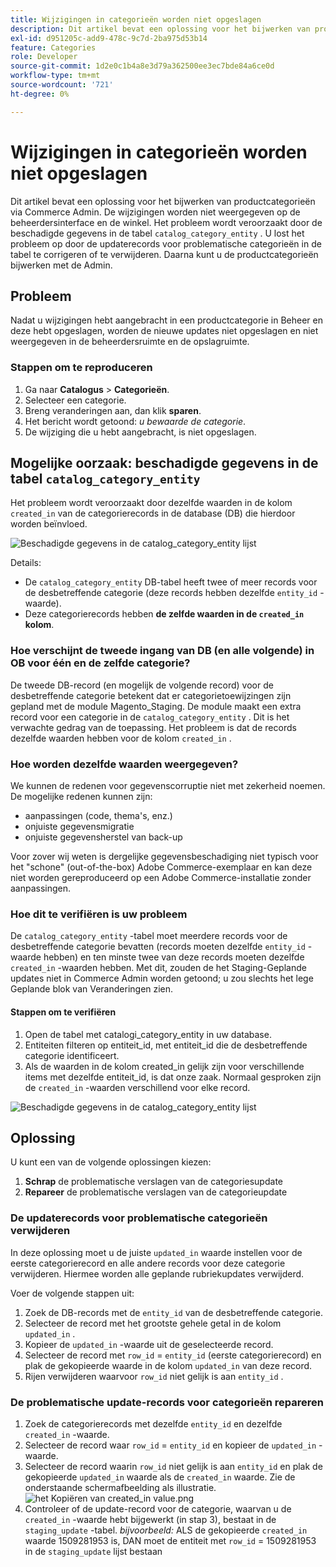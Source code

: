 ```yaml
---
title: Wijzigingen in categorieën worden niet opgeslagen
description: Dit artikel bevat een oplossing voor het bijwerken van productcategorieën via Commerce Admin. De wijzigingen worden niet weergegeven op de beheerdersinterface en de winkel. Het probleem wordt veroorzaakt door de bedorven gegevens in ` catalog_category_entity lijst `. U lost het probleem op door de updaterecords voor problematische categorieën in de tabel te corrigeren of te verwijderen. Daarna kunt u de productcategorieën bijwerken met de Admin.
exl-id: d951205c-add9-478c-9c7d-2ba975d53b14
feature: Categories
role: Developer
source-git-commit: 1d2e0c1b4a8e3d79a362500ee3ec7bde84a6ce0d
workflow-type: tm+mt
source-wordcount: '721'
ht-degree: 0%

---
```


# Wijzigingen in categorieën worden niet opgeslagen

Dit artikel bevat een oplossing voor het bijwerken van productcategorieën via Commerce Admin. De wijzigingen worden niet weergegeven op de beheerdersinterface en de winkel. Het probleem wordt veroorzaakt door de beschadigde gegevens in de tabel `catalog_category_entity` . U lost het probleem op door de updaterecords voor problematische categorieën in de tabel te corrigeren of te verwijderen. Daarna kunt u de productcategorieën bijwerken met de Admin.

## Probleem

Nadat u wijzigingen hebt aangebracht in een productcategorie in Beheer en deze hebt opgeslagen, worden de nieuwe updates niet opgeslagen en niet weergegeven in de beheerdersruimte en de opslagruimte.

### Stappen om te reproduceren

1. Ga naar **Catalogus** > **Categorieën**.
1. Selecteer een categorie.
1. Breng veranderingen aan, dan klik **sparen**.
1. Het bericht wordt getoond: *u bewaarde de categorie*.
1. De wijziging die u hebt aangebracht, is niet opgeslagen.

## Mogelijke oorzaak: beschadigde gegevens in de tabel `catalog_category_entity`

Het probleem wordt veroorzaakt door dezelfde waarden in de kolom `created_in` van de categorierecords in de database (DB) die hierdoor worden beïnvloed.

![ Beschadigde gegevens in de catalog_category_entity lijst ](assets/catalog_category_entity.png)

Details:

* De `catalog_category_entity` DB-tabel heeft twee of meer records voor de desbetreffende categorie (deze records hebben dezelfde `entity_id` -waarde).
* Deze categorierecords hebben **de zelfde waarden in de `created_in` kolom**.

### Hoe verschijnt de tweede ingang van DB (en alle volgende) in OB voor één en de zelfde categorie?

De tweede DB-record (en mogelijk de volgende record) voor de desbetreffende categorie betekent dat er categorietoewijzingen zijn gepland met de module Magento\_Staging. De module maakt een extra record voor een categorie in de `catalog_category_entity` . Dit is het verwachte gedrag van de toepassing. Het probleem is dat de records dezelfde waarden hebben voor de kolom `created_in` .

### Hoe worden dezelfde waarden weergegeven?

We kunnen de redenen voor gegevenscorruptie niet met zekerheid noemen. De mogelijke redenen kunnen zijn:

* aanpassingen (code, thema&#39;s, enz.)
* onjuiste gegevensmigratie
* onjuiste gegevensherstel van back-up

Voor zover wij weten is dergelijke gegevensbeschadiging niet typisch voor het &quot;schone&quot; (out-of-the-box) Adobe Commerce-exemplaar en kan deze niet worden gereproduceerd op een Adobe Commerce-installatie zonder aanpassingen.

### Hoe dit te verifiëren is uw probleem

De `catalog_category_entity` -tabel moet meerdere records voor de desbetreffende categorie bevatten (records moeten dezelfde `entity_id` -waarde hebben) en ten minste twee van deze records moeten dezelfde `created_in` -waarden hebben. Met dit, zouden de het Staging-Geplande updates niet in Commerce Admin worden getoond; u zou slechts het lege Geplande blok van Veranderingen zien.

#### Stappen om te verifiëren

1. Open de tabel met catalogi\_category\_entity in uw database.
1. Entiteiten filteren op entiteit\_id, met entiteit\_id die de desbetreffende categorie identificeert.
1. Als de waarden in de kolom created\_in gelijk zijn voor verschillende items met dezelfde entiteit\_id, is dat onze zaak. Normaal gesproken zijn de `created_in` -waarden verschillend voor elke record.

![ Beschadigde gegevens in de catalog_category_entity lijst ](assets/catalog_category_entity.png)

## Oplossing

U kunt een van de volgende oplossingen kiezen:

1. **Schrap** de problematische verslagen van de categoriesupdate
1. **Repareer** de problematische verslagen van de categorieupdate

### De updaterecords voor problematische categorieën verwijderen

In deze oplossing moet u de juiste `updated_in` waarde instellen voor de eerste categorierecord en alle andere records voor deze categorie verwijderen. Hiermee worden alle geplande rubriekupdates verwijderd.

Voer de volgende stappen uit:

1. Zoek de DB-records met de `entity_id` van de desbetreffende categorie.
1. Selecteer de record met het grootste gehele getal in de kolom `updated_in` .
1. Kopieer de `updated_in` -waarde uit de geselecteerde record.
1. Selecteer de record met `row_id` = `entity_id` (eerste categorierecord) en plak de gekopieerde waarde in de kolom `updated_in` van deze record.
1. Rijen verwijderen waarvoor `row_id` niet gelijk is aan `entity_id` .

### De problematische update-records voor categorieën repareren

1. Zoek de categorierecords met dezelfde `entity_id` en dezelfde `created_in` -waarde.
1. Selecteer de record waar `row_id` = `entity_id` en kopieer de `updated_in` -waarde.
1. Selecteer de record waarin `row_id` niet gelijk is aan `entity_id` en plak de gekopieerde `updated_in` waarde als de `created_in` waarde. Zie de onderstaande schermafbeelding als illustratie.    ![ het Kopiëren van created_in value.png ](assets/copy_created-in_value.png)
1. Controleer of de update-record voor de categorie, waarvan u de `created_in` -waarde hebt bijgewerkt (in stap 3), bestaat in de `staging_update` -tabel. *bijvoorbeeld:* ALS de gekopieerde `created_in` waarde 1509281953 is, DAN moet de entiteit met `row_id` = 1509281953 in de `staging_update` lijst bestaan
